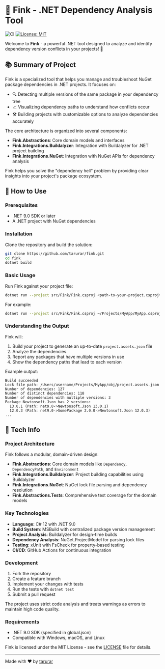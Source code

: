 # 🌟 Fink - .NET Dependency Analysis Tool

![CI](https://github.com/tarurar/fink/actions/workflows/ci.yml/badge.svg)
[![License: MIT](https://img.shields.io/badge/License-MIT-yellow.svg)](https://opensource.org/licenses/MIT)

Welcome to **Fink** - a powerful .NET tool designed to analyze and identify dependency version conflicts in your projects! 🚀

## 📚 Summary of Project

Fink is a specialized tool that helps you manage and troubleshoot NuGet package dependencies in .NET projects. It focuses on:

- 🔍 Detecting multiple versions of the same package in your dependency tree
- 📈 Visualizing dependency paths to understand how conflicts occur
- 🛠️ Building projects with customizable options to analyze dependencies accurately

The core architecture is organized into several components:

- **Fink.Abstractions**: Core domain models and interfaces
- **Fink.Integrations.Buildalyzer**: Integration with Buildalyzer for .NET project building
- **Fink.Integrations.NuGet**: Integration with NuGet APIs for dependency analysis

Fink helps you solve the "dependency hell" problem by providing clear insights into your project's package ecosystem.

## 🚀 How to Use

### Prerequisites

- .NET 9.0 SDK or later
- A .NET project with NuGet dependencies

### Installation

Clone the repository and build the solution:

```bash
git clone https://github.com/tarurar/fink.git
cd fink
dotnet build
```

### Basic Usage

Run Fink against your project file:

```bash
dotnet run --project src/Fink/Fink.csproj <path-to-your-project.csproj> <target-framework>
```

For example:

```bash
dotnet run --project src/Fink/Fink.csproj ~/Projects/MyApp/MyApp.csproj net9.0
```

### Understanding the Output

Fink will:
1. Build your project to generate an up-to-date `project.assets.json` file
2. Analyze the dependencies
3. Report any packages that have multiple versions in use
4. Show the dependency paths that lead to each version

Example output:
```
Build succeeded
Lock file path: /Users/username/Projects/MyApp/obj/project.assets.json
Number of dependencies: 127
Number of distinct dependencies: 118
Number of dependencies with multiple versions: 3
Package Newtonsoft.Json has 2 versions:
  13.0.1 (Path: net9.0->Newtonsoft.Json 13.0.1)
  12.0.3 (Path: net9.0->SomePackage 2.0.0->Newtonsoft.Json 12.0.3)
...
```

## 🔧 Tech Info

### Project Architecture

Fink follows a modular, domain-driven design:

- **Fink.Abstractions**: Core domain models like `Dependency`, `DependencyPath`, and `Environment`
- **Fink.Integrations.Buildalyzer**: Project building capabilities using Buildalyzer
- **Fink.Integrations.NuGet**: NuGet lock file parsing and dependency resolution
- **Fink.Abstractions.Tests**: Comprehensive test coverage for the domain models

### Key Technologies

- **Language**: C# 12 with .NET 9.0
- **Build System**: MSBuild with centralized package version management
- **Project Analysis**: Buildalyzer for design-time builds
- **Dependency Analysis**: NuGet.ProjectModel for parsing lock files
- **Testing**: xUnit with FsCheck for property-based testing
- **CI/CD**: GitHub Actions for continuous integration

### Development

1. Fork the repository
2. Create a feature branch
3. Implement your changes with tests
4. Run the tests with `dotnet test`
5. Submit a pull request

The project uses strict code analysis and treats warnings as errors to maintain high code quality.

### Requirements

- .NET 9.0 SDK (specified in global.json)
- Compatible with Windows, macOS, and Linux

Fink is licensed under the MIT License - see the [LICENSE](LICENSE) file for details.

---

Made with ❤️ by [tarurar](https://github.com/tarurar)

